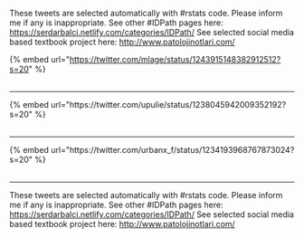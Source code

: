 

These tweets are selected automatically with #rstats code. Please inform me if any is inappropriate.
See other #IDPath pages here: https://serdarbalci.netlify.com/categories/IDPath/ 
See selected social media based textbook project here: http://www.patolojinotlari.com/

{% embed url="https://twitter.com/mlage/status/1243915148382912512?s=20" %}<br>
<br>
<hr>
{% embed url="https://twitter.com/upulie/status/1238045942009352192?s=20" %}<br>
<br>
<hr>
{% embed url="https://twitter.com/urbanx_f/status/1234193968767873024?s=20" %}<br>
<br>
<hr>


These tweets are selected automatically with #rstats code. Please inform me if any is inappropriate.
See other #IDPath pages here: https://serdarbalci.netlify.com/categories/IDPath/ 
See selected social media based textbook project here: http://www.patolojinotlari.com/
